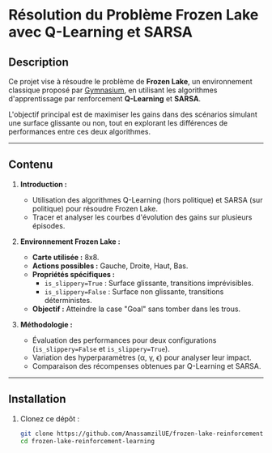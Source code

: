 # Résolution du Problème Frozen Lake avec Q-Learning et SARSA

## Description
Ce projet vise à résoudre le problème de **Frozen Lake**, un environnement classique proposé par [Gymnasium](https://gymnasium.farama.org/environments/toy_text/frozen_lake/), en utilisant les algorithmes d'apprentissage par renforcement **Q-Learning** et **SARSA**.

L'objectif principal est de maximiser les gains dans des scénarios simulant une surface glissante ou non, tout en explorant les différences de performances entre ces deux algorithmes.

---

## Contenu
1. **Introduction :**
   - Utilisation des algorithmes Q-Learning (hors politique) et SARSA (sur politique) pour résoudre Frozen Lake.
   - Tracer et analyser les courbes d'évolution des gains sur plusieurs épisodes.

2. **Environnement Frozen Lake :**
   - **Carte utilisée :** 8x8.
   - **Actions possibles :** Gauche, Droite, Haut, Bas.
   - **Propriétés spécifiques :**
     - `is_slippery=True` : Surface glissante, transitions imprévisibles.
     - `is_slippery=False` : Surface non glissante, transitions déterministes.
   - **Objectif :** Atteindre la case "Goal" sans tomber dans les trous.

3. **Méthodologie :**
   - Évaluation des performances pour deux configurations (`is_slippery=False` et `is_slippery=True`).
   - Variation des hyperparamètres (α, γ, ϵ) pour analyser leur impact.
   - Comparaison des récompenses obtenues par Q-Learning et SARSA.

---

## Installation

1. Clonez ce dépôt :
   ```bash
   git clone https://github.com/AnassamzilUE/frozen-lake-reinforcement-learning.git
   cd frozen-lake-reinforcement-learning
